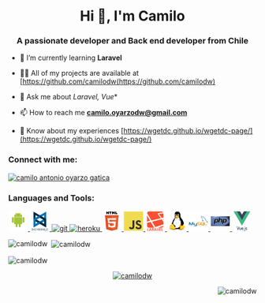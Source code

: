 <h1 align="center">Hi 👋, I'm Camilo</h1>
<h3 align="center">A passionate developer and Back end developer from Chile</h3>


- 🌱 I’m currently learning **Laravel**

- 👨‍💻 All of my projects are available at [https://github.com/camilodw(https://github.com/camilodw)

- 💬 Ask me about *Laravel, Vue**

- 📫 How to reach me **camilo.oyarzodw@gmail.com**

- 📄 Know about my experiences [https://wgetdc.github.io/wgetdc-page/](https://wgetdc.github.io/wgetdc-page/)

<h3 align="left">Connect with me:</h3>
<p align="left">
<a href="https://www.linkedin.com/in/camilo-oyarzo" target="blank"><img align="center" src="https://cdn.jsdelivr.net/npm/simple-icons@3.0.1/icons/linkedin.svg" alt="camilo antonio oyarzo gatica" height="30" width="40" /></a>
</p>

<h3 align="left">Languages and Tools:</h3>
<p align="left"> <a href="https://developer.android.com" target="_blank"> <img src="https://raw.githubusercontent.com/devicons/devicon/master/icons/android/android-original-wordmark.svg" alt="android" width="40" height="40"/> </a> <a href="https://backbonejs.org" target="_blank"> <img src="https://raw.githubusercontent.com/devicons/devicon/master/icons/backbonejs/backbonejs-original-wordmark.svg" alt="backbonejs" width="40" height="40"/> </a> <a href="https://git-scm.com/" target="_blank"> <img src="https://www.vectorlogo.zone/logos/git-scm/git-scm-icon.svg" alt="git" width="40" height="40"/> </a> <a href="https://heroku.com" target="_blank"> <img src="https://www.vectorlogo.zone/logos/heroku/heroku-icon.svg" alt="heroku" width="40" height="40"/> </a> <a href="https://www.w3.org/html/" target="_blank"> <img src="https://raw.githubusercontent.com/devicons/devicon/master/icons/html5/html5-original-wordmark.svg" alt="html5" width="40" height="40"/> </a> <a href="https://developer.mozilla.org/en-US/docs/Web/JavaScript" target="_blank"> <img src="https://raw.githubusercontent.com/devicons/devicon/master/icons/javascript/javascript-original.svg" alt="javascript" width="40" height="40"/> </a> <a href="https://laravel.com/" target="_blank"> <img src="https://raw.githubusercontent.com/devicons/devicon/master/icons/laravel/laravel-plain-wordmark.svg" alt="laravel" width="40" height="40"/> </a> <a href="https://www.linux.org/" target="_blank"> <img src="https://raw.githubusercontent.com/devicons/devicon/master/icons/linux/linux-original.svg" alt="linux" width="40" height="40"/> </a> <a href="https://www.mysql.com/" target="_blank"> <img src="https://raw.githubusercontent.com/devicons/devicon/master/icons/mysql/mysql-original-wordmark.svg" alt="mysql" width="40" height="40"/> <a href="https://www.php.net" target="_blank"> <img src="https://raw.githubusercontent.com/devicons/devicon/master/icons/php/php-original.svg" alt="php" width="40" height="40"/> </a> <a href="https://vuejs.org/" target="_blank"> <img src="https://raw.githubusercontent.com/devicons/devicon/master/icons/vuejs/vuejs-original-wordmark.svg" alt="vuejs" width="40" height="40"/> </a> </p>


<p><img style="max-width: 140px" align="left" src="https://github-readme-stats.vercel.app/api/top-langs?username=camilodw&show_icons=true&locale=en&layout=compact" alt="camilodw" />
</p>

<p>&nbsp; <img style="max-width: 140px" align="center" src="https://github-readme-stats.vercel.app/api?username=camilodw&show_icons=true&locale=en" alt="camilodw" /></p>

<p><img style="min-width: 100%" align="center" src="https://github-readme-streak-stats.herokuapp.com/?user=camilodw&" alt="camilodw" /></p>



<p align="center"> <a href="https://github.com/ryo-ma/github-profile-trophy"><img src="https://github-profile-trophy.vercel.app/?username=camilodwcamilodw" alt="camilodw" /></a> </p>

<p align="right"> <img src="https://komarev.com/ghpvc/?username=camilodw&label=Profile%20views&color=0e75b6&style=flat" alt="camilodw" /> </p>
